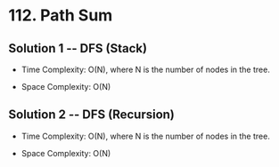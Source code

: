 # 112. Path Sum

## Solution 1 -- DFS (Stack)

* Time Complexity: O(N), where N is the number of nodes in the tree.

* Space Complexity: O(N)

## Solution 2 -- DFS (Recursion)

* Time Complexity: O(N), where N is the number of nodes in the tree.

* Space Complexity: O(N)
